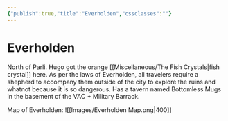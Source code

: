 ```yaml
---
{"publish":true,"title":"Everholden","cssclasses":""}
---
```



# Everholden

North of Parli. Hugo got the orange [[Miscellaneous/The Fish Crystals\|fish crystal]] here.
As per the laws of Everholden, all travelers require a shepherd to accompany them outside of the city to explore the ruins and whatnot because it is so dangerous. Has a tavern named Bottomless Mugs in the basement of the VAC + Military Barrack.

Map of Everholden: 
![[Images/Everholden Map.png|400]]